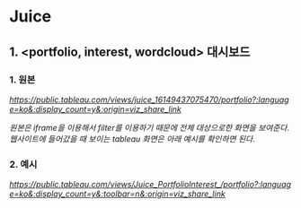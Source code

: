 # Juice

## 1. <portfolio, interest, wordcloud> 대시보드

### 1. 원본
*https://public.tableau.com/views/juice_16149437075470/portfolio?:language=ko&:display_count=y&:origin=viz_share_link*


*원본은 iframe을 이용해서 filter를 이용하기 때문에 전체 대상으로한 화면을 보여준다. 
웹사이트에 들어갔을 때 보이는 tableau 화면은 아래 예시를 확인하면 된다.*

### 2. 예시
*https://public.tableau.com/views/Juice_PortfolioInterest_/portfolio?:language=ko&:display_count=y&:toolbar=n&:origin=viz_share_link*


